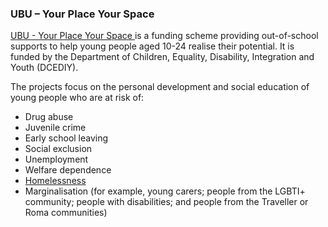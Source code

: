 ###  **UBU – Your Place Your Space**

[ UBU - Your Place Your Space ](https://ubu.gov.ie/about/youth-services/ubufo)
is a funding scheme providing out-of-school supports to help young people aged
10-24 realise their potential. It is funded by the Department of Children,
Equality, Disability, Integration and Youth (DCEDIY).

The projects focus on the personal development and social education of young
people who are at risk of:

  * Drug abuse 
  * Juvenile crime 
  * Early school leaving 
  * Social exclusion 
  * Unemployment 
  * Welfare dependence 
  * [ Homelessness ](https://www.citizensinformation.ie/en/housing/losing-your-home-and-homelessness/homelessness/)
  * Marginalisation (for example, young carers; people from the LGBTI+ community; people with disabilities; and people from the Traveller or Roma communities) 
